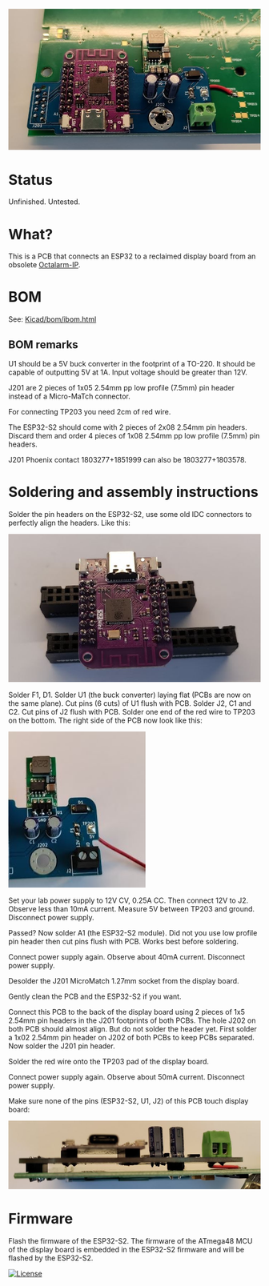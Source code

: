 ![](WiFi-2-OIP-UI.jpg)

# Status

Unfinished. Untested.

# What?

This is a PCB that connects an ESP32 to a reclaimed display board from an obsolete [Octalarm-IP](https://www.adesys.nl/en/product-octalarm-ip-adesys2).

# BOM

See: [Kicad/bom/ibom.html](Kicad/bom/ibom.html)

## BOM remarks

U1 should be a 5V buck converter in the footprint of a TO-220. It should be capable of outputting 5V at 1A. Input voltage should be greater than 12V.

J201 are 2 pieces of 1x05 2.54mm pp low profile (7.5mm) pin header instead of a Micro-MaTch connector.

For connecting TP203 you need 2cm of red wire.

The ESP32-S2 should come with 2 pieces of 2x08 2.54mm pin headers. Discard them and order 4 pieces of 1x08 2.54mm pp low profile (7.5mm) pin headers.

J201 Phoenix contact 1803277+1851999 can also be 1803277+1803578.

# Soldering and assembly instructions

Solder the pin headers on the ESP32-S2, use some old IDC connectors to perfectly align the headers. Like this:

![](esp32-s2-idc.jpg)

Solder F1, D1.  Solder U1 (the buck converter) laying flat (PCBs are now on the same plane). Cut pins (6 cuts) of U1 flush with PCB. Solder J2, C1 and C2. Cut pins of J2 flush with PCB. Solder one end of the red wire to TP203 on the bottom. The right side of the PCB now look like this:

![](WiFi-2-OIP-UI-flat-U1.jpg)

Set your lab power supply to 12V CV, 0.25A CC. Then connect 12V to J2. Observe less than 10mA current. Measure 5V between TP203 and ground. Disconnect power supply.

Passed? Now solder A1 (the ESP32-S2 module). Did not you use low profile pin header then cut pins flush with PCB. Works best before soldering.

Connect power supply again. Observe about 40mA current. Disconnect power supply.

Desolder the J201 MicroMatch 1.27mm socket from the display board.

Gently clean the PCB and the ESP32-S2 if you want.

Connect this PCB to the back of the display board using 2 pieces of 1x5 2.54mm pin headers in the J201 footprints of both PCBs. The hole J202 on both PCB should almost align. But do not solder the header yet.
First solder a 1x02 2.54mm pin header on J202 of both PCBs to keep PCBs separated. Now solder the J201 pin header.

Solder the red wire onto the TP203 pad of the display board.

Connect power supply again. Observe about 50mA current. Disconnect power supply.

Make sure none of the pins (ESP32-S2, U1, J2) of this PCB touch display board:

![](WiFi-2-OIP-UI-side.jpg)

# Firmware

Flash the firmware of the ESP32-S2. The firmware of the ATmega48 MCU of the display board is embedded in the  ESP32-S2 firmware and will be flashed by the ESP32-S2.

[![License](https://img.shields.io/badge/License-Apache%202.0-blue.svg)](https://opensource.org/licenses/Apache-2.0)